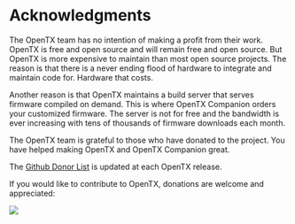 # Acknowledgments

The OpenTX team has no intention of making a profit from their work. OpenTX is free and open source and will remain free and open source. But OpenTX is more expensive to maintain than most open source projects. The reason is that there is a never ending flood of hardware to integrate and maintain code for. Hardware that costs.

Another reason is that OpenTX maintains a build server that serves firmware compiled on demand. This is where OpenTX Companion orders your customized firmware. The server is not for free and the bandwidth is ever increasing with tens of thousands of firmware downloads each month.

The OpenTX team is grateful to those who have donated to the project. You have helped making OpenTX and OpenTX Companion great.

The [Github Donor List](https://github.com/opentx/opentx/blob/master/DONATIONS.txt) is updated at each OpenTX release.

If you would like to contribute to OpenTX, donations are welcome and appreciated:

[![](https://github.com/opentx/lua-reference-guide/tree/89b65e383782af902c0528c648021268417248da/btn_donate_LG.gif)](https://www.paypal.com/cgi-bin/webscr?cmd=_s-xclick&hosted_button_id=DJ9MASSKVW8WN)

